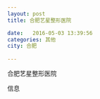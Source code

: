 ```yaml
--- 
layout: post 
title: 合肥艺星整形医院

date:   2016-05-03 13:39:56 
categories: 其他  
city: 合肥
  
--- 
```

   
合肥艺星整形医院

信息


